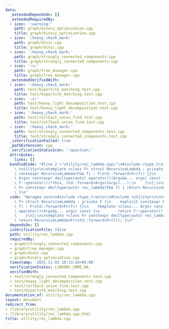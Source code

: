 ```yaml
---
data:
  _extendedDependsOn: []
  _extendedRequiredBy:
  - icon: ':warning:'
    path: graph/binary_optimization.cpp
    title: graph/binary_optimization.cpp
  - icon: ':heavy_check_mark:'
    path: graph/dinic.cpp
    title: graph/dinic.cpp
  - icon: ':heavy_check_mark:'
    path: graph/strongly_connected_components.cpp
    title: graph/strongly_connected_components.cpp
  - icon: ':x:'
    path: graph/tree_manager.cpp
    title: graph/tree_manager.cpp
  _extendedVerifiedWith:
  - icon: ':heavy_check_mark:'
    path: test/bipartite_matching.test.cpp
    title: test/bipartite_matching.test.cpp
  - icon: ':x:'
    path: test/heavy_light_decomposition.test.cpp
    title: test/heavy_light_decomposition.test.cpp
  - icon: ':heavy_check_mark:'
    path: test/rollback_union_find.test.cpp
    title: test/rollback_union_find.test.cpp
  - icon: ':heavy_check_mark:'
    path: test/strongly_connected_components.test.cpp
    title: test/strongly_connected_components.test.cpp
  _isVerificationFailed: true
  _pathExtension: cpp
  _verificationStatusIcon: ':question:'
  attributes:
    links: []
  bundledCode: "#line 2 \"utility/rec_lambda.cpp\"\n#include <type_traits>\n#include\
    \ <utility>\n\ntemplate <class F> struct RecursiveLambda : private F {\n    explicit\
    \ constexpr RecursiveLambda(F&& f) : F(std::forward<F>(f)) {}\n    template <class...\
    \ Args> constexpr decltype(auto) operator()(Args&&... args) const {\n        return\
    \ F::operator()(*this, std::forward<Args>(args)...);\n    }\n};\n\ntemplate <class\
    \ F> constexpr decltype(auto) rec_lambda(F&& f) { return RecursiveLambda<F>(std::forward<F>(f));\
    \ }\n"
  code: "#pragma once\n#include <type_traits>\n#include <utility>\n\ntemplate <class\
    \ F> struct RecursiveLambda : private F {\n    explicit constexpr RecursiveLambda(F&&\
    \ f) : F(std::forward<F>(f)) {}\n    template <class... Args> constexpr decltype(auto)\
    \ operator()(Args&&... args) const {\n        return F::operator()(*this, std::forward<Args>(args)...);\n\
    \    }\n};\n\ntemplate <class F> constexpr decltype(auto) rec_lambda(F&& f) {\
    \ return RecursiveLambda<F>(std::forward<F>(f)); }\n"
  dependsOn: []
  isVerificationFile: false
  path: utility/rec_lambda.cpp
  requiredBy:
  - graph/strongly_connected_components.cpp
  - graph/tree_manager.cpp
  - graph/dinic.cpp
  - graph/binary_optimization.cpp
  timestamp: '2021-11-03 19:13:26+09:00'
  verificationStatus: LIBRARY_SOME_WA
  verifiedWith:
  - test/strongly_connected_components.test.cpp
  - test/heavy_light_decomposition.test.cpp
  - test/rollback_union_find.test.cpp
  - test/bipartite_matching.test.cpp
documentation_of: utility/rec_lambda.cpp
layout: document
redirect_from:
- /library/utility/rec_lambda.cpp
- /library/utility/rec_lambda.cpp.html
title: utility/rec_lambda.cpp
---
```

